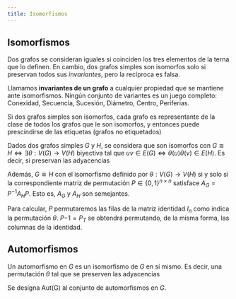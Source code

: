 ```yaml
---
title: Isomorfismos
---
```


## Isomorfismos

Dos grafos se consideran iguales si coinciden los tres elementos de la terna que lo definen. En cambio, dos grafos simples son isomorfos solo si preservan todos sus *invariantes*, pero la recíproca es falsa.

Llamamos **invariantes de un grafo** a cualquier propiedad que se mantiene ante isomorfismos. Ningún conjunto de variantes es un juego completo: Conexidad, Secuencia, Sucesión, Diámetro, Centro, Periferias.

Si dos grafos simples son isomorfos, cada grafo es representante de la clase de todos los grafos que le son isomorfos, y entonces puede prescindirse de las etiquetas (grafos no etiquetados)

Dados dos grafos simples $G$ y $H$, se considera que son isomorfos con $G \cong H \iff \exists \theta: V(G) \to V(H)$ biyectiva tal que $uv \in E(G) \iff \theta(u)\theta(v) \in E(H)$. Es decir, si preservan las adyacencias

Además, $G \cong H$ con el isomorfismo definido por $\theta: V(G) \to V(H)$ si y solo si la correspondiente matriz de permutación $P \in \{0,1\}^{n\times n}$ satisface $A_G = P^{-1}A_HP$. Esto es, $A_G$ y $A_H$ son semejantes.

Para calcular, $P$ permutaremos las filas de la matriz identidad $I_n$ como indica la permutación $\theta$. $P{-1} = P_T$ se obtendrá permutando, de la misma forma, las columnas de la identidad.

## Automorfismos

Un automorfismo en $G$ es un isomorfismo de $G$ en sí mismo. Es decir, una permutación $\theta$ tal que se preserven las adyacencias

Se designa $\text{Aut(G)}$ al conjunto de automorfismos en $G$.

